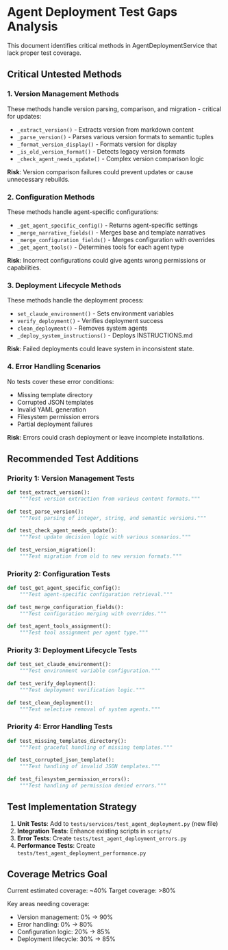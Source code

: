 # Agent Deployment Test Gaps Analysis

This document identifies critical methods in AgentDeploymentService that lack proper test coverage.

## Critical Untested Methods

### 1. Version Management Methods
These methods handle version parsing, comparison, and migration - critical for updates:

- `_extract_version()` - Extracts version from markdown content
- `_parse_version()` - Parses various version formats to semantic tuples
- `_format_version_display()` - Formats version for display
- `_is_old_version_format()` - Detects legacy version formats
- `_check_agent_needs_update()` - Complex version comparison logic

**Risk**: Version comparison failures could prevent updates or cause unnecessary rebuilds.

### 2. Configuration Methods
These methods handle agent-specific configurations:

- `_get_agent_specific_config()` - Returns agent-specific settings
- `_merge_narrative_fields()` - Merges base and template narratives
- `_merge_configuration_fields()` - Merges configuration with overrides
- `_get_agent_tools()` - Determines tools for each agent type

**Risk**: Incorrect configurations could give agents wrong permissions or capabilities.

### 3. Deployment Lifecycle Methods
These methods handle the deployment process:

- `set_claude_environment()` - Sets environment variables
- `verify_deployment()` - Verifies deployment success
- `clean_deployment()` - Removes system agents
- `_deploy_system_instructions()` - Deploys INSTRUCTIONS.md

**Risk**: Failed deployments could leave system in inconsistent state.

### 4. Error Handling Scenarios
No tests cover these error conditions:

- Missing template directory
- Corrupted JSON templates
- Invalid YAML generation
- Filesystem permission errors
- Partial deployment failures

**Risk**: Errors could crash deployment or leave incomplete installations.

## Recommended Test Additions

### Priority 1: Version Management Tests
```python
def test_extract_version():
    """Test version extraction from various content formats."""
    
def test_parse_version():
    """Test parsing of integer, string, and semantic versions."""
    
def test_check_agent_needs_update():
    """Test update decision logic with various scenarios."""
    
def test_version_migration():
    """Test migration from old to new version formats."""
```

### Priority 2: Configuration Tests
```python
def test_get_agent_specific_config():
    """Test agent-specific configuration retrieval."""
    
def test_merge_configuration_fields():
    """Test configuration merging with overrides."""
    
def test_agent_tools_assignment():
    """Test tool assignment per agent type."""
```

### Priority 3: Deployment Lifecycle Tests
```python
def test_set_claude_environment():
    """Test environment variable configuration."""
    
def test_verify_deployment():
    """Test deployment verification logic."""
    
def test_clean_deployment():
    """Test selective removal of system agents."""
```

### Priority 4: Error Handling Tests
```python
def test_missing_templates_directory():
    """Test graceful handling of missing templates."""
    
def test_corrupted_json_template():
    """Test handling of invalid JSON templates."""
    
def test_filesystem_permission_errors():
    """Test handling of permission denied errors."""
```

## Test Implementation Strategy

1. **Unit Tests**: Add to `tests/services/test_agent_deployment.py` (new file)
2. **Integration Tests**: Enhance existing scripts in `scripts/`
3. **Error Tests**: Create `tests/test_agent_deployment_errors.py`
4. **Performance Tests**: Create `tests/test_agent_deployment_performance.py`

## Coverage Metrics Goal

Current estimated coverage: ~40%
Target coverage: >80%

Key areas needing coverage:
- Version management: 0% → 90%
- Error handling: 0% → 80%
- Configuration logic: 20% → 85%
- Deployment lifecycle: 30% → 85%